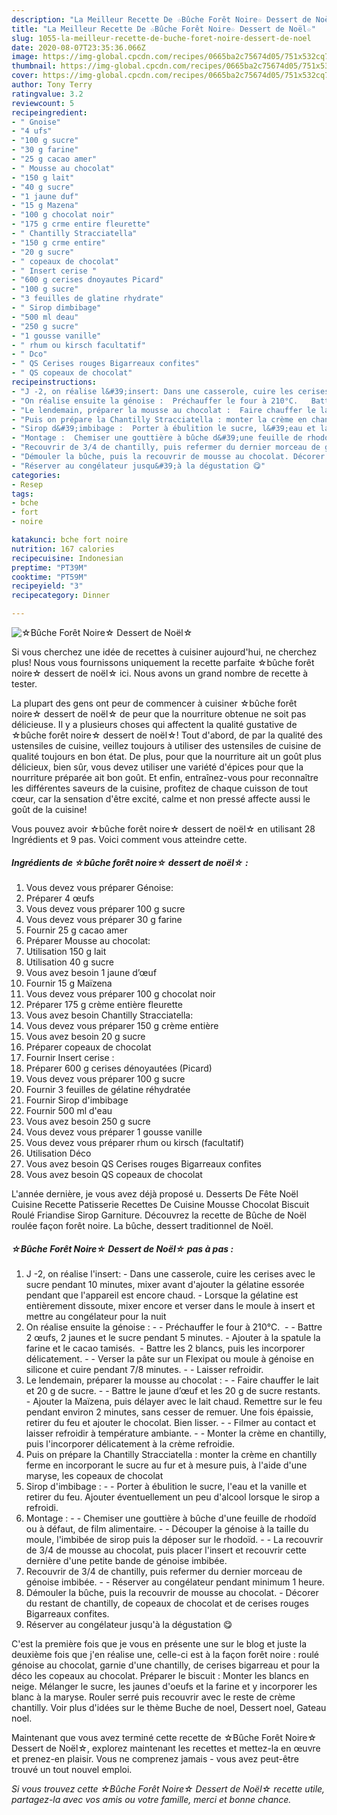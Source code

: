 ```yaml
---
description: "La Meilleur Recette De ☆Bûche Forêt Noire☆ Dessert de Noël☆"
title: "La Meilleur Recette De ☆Bûche Forêt Noire☆ Dessert de Noël☆"
slug: 1055-la-meilleur-recette-de-buche-foret-noire-dessert-de-noel
date: 2020-08-07T23:35:36.066Z
image: https://img-global.cpcdn.com/recipes/0665ba2c75674d05/751x532cq70/☆buche-foret-noire☆-dessert-de-noel☆-photo-principale-de-la-recette.jpg
thumbnail: https://img-global.cpcdn.com/recipes/0665ba2c75674d05/751x532cq70/☆buche-foret-noire☆-dessert-de-noel☆-photo-principale-de-la-recette.jpg
cover: https://img-global.cpcdn.com/recipes/0665ba2c75674d05/751x532cq70/☆buche-foret-noire☆-dessert-de-noel☆-photo-principale-de-la-recette.jpg
author: Tony Terry
ratingvalue: 3.2
reviewcount: 5
recipeingredient:
- " Gnoise"
- "4 ufs"
- "100 g sucre"
- "30 g farine"
- "25 g cacao amer"
- " Mousse au chocolat"
- "150 g lait"
- "40 g sucre"
- "1 jaune duf"
- "15 g Mazena"
- "100 g chocolat noir"
- "175 g crme entire fleurette"
- " Chantilly Stracciatella"
- "150 g crme entire"
- "20 g sucre"
- " copeaux de chocolat"
- " Insert cerise "
- "600 g cerises dnoyautes Picard"
- "100 g sucre"
- "3 feuilles de glatine rhydrate"
- " Sirop dimbibage"
- "500 ml deau"
- "250 g sucre"
- "1 gousse vanille"
- " rhum ou kirsch facultatif"
- " Dco"
- " QS Cerises rouges Bigarreaux confites"
- " QS copeaux de chocolat"
recipeinstructions:
- "J -2, on réalise l&#39;insert: Dans une casserole, cuire les cerises avec le sucre pendant 10 minutes, mixer avant d&#39;ajouter la gélatine essorée pendant que l&#39;appareil est encore chaud.  Lorsque la gélatine est entièrement dissoute, mixer encore et verser dans le moule à insert et mettre au congélateur pour la nuit"
- "On réalise ensuite la génoise :  Préchauffer le four à 210°C.   Battre 2 œufs, 2 jaunes et le sucre pendant 5 minutes. Ajouter à la spatule la farine et le cacao tamisés.  Battre les 2 blancs, puis les incorporer délicatement.  Verser la pâte sur un Flexipat ou moule à génoise en silicone et cuire pendant 7/8 minutes.  Laisser refroidir."
- "Le lendemain, préparer la mousse au chocolat :  Faire chauffer le lait et 20 g de sucre.  Battre le jaune d’œuf et les 20 g de sucre restants.  Ajouter la Maïzena, puis délayer avec le lait chaud. Remettre sur le feu pendant environ 2 minutes, sans cesser de remuer. Une fois épaissie, retirer du feu et ajouter le chocolat. Bien lisser.  Filmer au contact et laisser refroidir à température ambiante.  Monter la crème en chantilly, puis l&#39;incorporer délicatement à la crème refroidie."
- "Puis on prépare la Chantilly Stracciatella : monter la crème en chantilly ferme en incorporant le sucre au fur et à mesure puis, à l&#39;aide d&#39;une maryse, les copeaux de chocolat"
- "Sirop d&#39;imbibage :  Porter à ébulition le sucre, l&#39;eau et la vanille et retirer du feu. Ajouter éventuellement un peu d&#39;alcool lorsque le sirop a refroidi."
- "Montage :  Chemiser une gouttière à bûche d&#39;une feuille de rhodoïd ou à défaut, de film alimentaire.  Découper la génoise à la taille du moule, l&#39;imbibée de sirop puis la déposer sur le rhodoïd.  La recouvrir de 3/4 de mousse au chocolat, puis placer l&#39;insert et recouvrir cette dernière d&#39;une petite bande de génoise imbibée."
- "Recouvrir de 3/4 de chantilly, puis refermer du dernier morceau de génoise imbibée.  Réserver au congélateur pendant minimum 1 heure."
- "Démouler la bûche, puis la recouvrir de mousse au chocolat. Décorer du restant de chantilly, de copeaux de chocolat et de cerises rouges Bigarreaux confites."
- "Réserver au congélateur jusqu&#39;à la dégustation 😋"
categories:
- Resep
tags:
- bche
- fort
- noire

katakunci: bche fort noire 
nutrition: 167 calories
recipecuisine: Indonesian
preptime: "PT39M"
cooktime: "PT59M"
recipeyield: "3"
recipecategory: Dinner

---
```



![☆Bûche Forêt Noire☆ Dessert de Noël☆](https://img-global.cpcdn.com/recipes/0665ba2c75674d05/751x532cq70/☆buche-foret-noire☆-dessert-de-noel☆-photo-principale-de-la-recette.jpg)

Si vous cherchez une idée de recettes à cuisiner aujourd'hui, ne cherchez plus! Nous vous fournissons uniquement la recette parfaite ☆bûche forêt noire☆ dessert de noël☆ ici. Nous avons un grand nombre de recette à tester.

La plupart des gens ont peur de commencer à cuisiner ☆bûche forêt noire☆ dessert de noël☆ de peur que la nourriture obtenue ne soit pas délicieuse. Il y a plusieurs choses qui affectent la qualité gustative de ☆bûche forêt noire☆ dessert de noël☆! Tout d'abord, de par la qualité des ustensiles de cuisine, veillez toujours à utiliser des ustensiles de cuisine de qualité toujours en bon état. De plus, pour que la nourriture ait un goût plus délicieux, bien sûr, vous devez utiliser une variété d'épices pour que la nourriture préparée ait bon goût. Et enfin, entraînez-vous pour reconnaître les différentes saveurs de la cuisine, profitez de chaque cuisson de tout cœur, car la sensation d'être excité, calme et non pressé affecte aussi le goût de la cuisine!

<!--inarticleads1-->

Vous pouvez avoir ☆bûche forêt noire☆ dessert de noël☆ en utilisant 28 Ingrédients et 9 pas. Voici comment vous atteindre cette.

##### Ingrédients de ☆bûche forêt noire☆ dessert de noël☆ :

1. Vous devez vous préparer  Génoise:
1. Préparer 4 œufs
1. Vous devez vous préparer 100 g sucre
1. Vous devez vous préparer 30 g farine
1. Fournir 25 g cacao amer
1. Préparer  Mousse au chocolat:
1. Utilisation 150 g lait
1. Utilisation 40 g sucre
1. Vous avez besoin 1 jaune d’œuf
1. Fournir 15 g Maïzena
1. Vous devez vous préparer 100 g chocolat noir
1. Préparer 175 g crème entière fleurette
1. Vous avez besoin  Chantilly Stracciatella:
1. Vous devez vous préparer 150 g crème entière
1. Vous avez besoin 20 g sucre
1. Préparer  copeaux de chocolat
1. Fournir  Insert cerise :
1. Préparer 600 g cerises dénoyautées (Picard)
1. Vous devez vous préparer 100 g sucre
1. Fournir 3 feuilles de gélatine réhydratée
1. Fournir  Sirop d&#39;imbibage
1. Fournir 500 ml d&#39;eau
1. Vous avez besoin 250 g sucre
1. Vous devez vous préparer 1 gousse vanille
1. Vous devez vous préparer  rhum ou kirsch (facultatif)
1. Utilisation  Déco
1. Vous avez besoin  QS Cerises rouges Bigarreaux confites
1. Vous avez besoin  QS copeaux de chocolat


L&#39;année dernière, je vous avez déjà proposé u. Desserts De Fête Noël Cuisine Recette Patisserie Recettes De Cuisine Mousse Chocolat Biscuit Roulé Friandise Sirop Garniture. Découvrez la recette de Bûche de Noël roulée façon forêt noire. La bûche, dessert traditionnel de Noël. 

<!--inarticleads2-->

##### ☆Bûche Forêt Noire☆ Dessert de Noël☆ pas à pas :

1. J -2, on réalise l&#39;insert: - Dans une casserole, cuire les cerises avec le sucre pendant 10 minutes, mixer avant d&#39;ajouter la gélatine essorée pendant que l&#39;appareil est encore chaud.  - Lorsque la gélatine est entièrement dissoute, mixer encore et verser dans le moule à insert et mettre au congélateur pour la nuit
1. On réalise ensuite la génoise : -  - Préchauffer le four à 210°C.  -  - Battre 2 œufs, 2 jaunes et le sucre pendant 5 minutes. - Ajouter à la spatule la farine et le cacao tamisés.  - Battre les 2 blancs, puis les incorporer délicatement. -  - Verser la pâte sur un Flexipat ou moule à génoise en silicone et cuire pendant 7/8 minutes. -  - Laisser refroidir.
1. Le lendemain, préparer la mousse au chocolat : -  - Faire chauffer le lait et 20 g de sucre. -  - Battre le jaune d’œuf et les 20 g de sucre restants.  - Ajouter la Maïzena, puis délayer avec le lait chaud. Remettre sur le feu pendant environ 2 minutes, sans cesser de remuer. Une fois épaissie, retirer du feu et ajouter le chocolat. Bien lisser. -  - Filmer au contact et laisser refroidir à température ambiante. -  - Monter la crème en chantilly, puis l&#39;incorporer délicatement à la crème refroidie.
1. Puis on prépare la Chantilly Stracciatella : monter la crème en chantilly ferme en incorporant le sucre au fur et à mesure puis, à l&#39;aide d&#39;une maryse, les copeaux de chocolat
1. Sirop d&#39;imbibage : -  - Porter à ébulition le sucre, l&#39;eau et la vanille et retirer du feu. Ajouter éventuellement un peu d&#39;alcool lorsque le sirop a refroidi.
1. Montage : -  - Chemiser une gouttière à bûche d&#39;une feuille de rhodoïd ou à défaut, de film alimentaire. -  - Découper la génoise à la taille du moule, l&#39;imbibée de sirop puis la déposer sur le rhodoïd. -  - La recouvrir de 3/4 de mousse au chocolat, puis placer l&#39;insert et recouvrir cette dernière d&#39;une petite bande de génoise imbibée.
1. Recouvrir de 3/4 de chantilly, puis refermer du dernier morceau de génoise imbibée. -  - Réserver au congélateur pendant minimum 1 heure.
1. Démouler la bûche, puis la recouvrir de mousse au chocolat. - Décorer du restant de chantilly, de copeaux de chocolat et de cerises rouges Bigarreaux confites.
1. Réserver au congélateur jusqu&#39;à la dégustation 😋


C&#39;est la première fois que je vous en présente une sur le blog et juste la deuxième fois que j&#39;en réalise une, celle-ci est à la façon forêt noire : roulé génoise au chocolat, garnie d&#39;une chantilly, de cerises bigarreau et pour la déco les copeaux au chocolat. Préparer le biscuit : Monter les blancs en neige. Mélanger le sucre, les jaunes d&#39;oeufs et la farine et y incorporer les blanc à la maryse. Rouler serré puis recouvrir avec le reste de crème chantilly. Voir plus d&#39;idées sur le thème Buche de noel, Dessert noel, Gateau noel. 

<!--inarticleads1-->

<p>
Maintenant que vous avez terminé cette recette de ☆Bûche Forêt Noire☆ Dessert de Noël☆, explorez maintenant les recettes et mettez-la en œuvre et prenez-en plaisir. Vous ne comprenez jamais - vous avez peut-être trouvé un tout nouvel emploi.
</p>

<p>
<i>Si vous trouvez cette ☆Bûche Forêt Noire☆ Dessert de Noël☆ recette utile, partagez-la avec vos amis ou votre famille, merci et bonne chance.</i>
</p>
